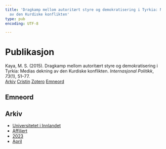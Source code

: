 ```yaml
---
title: 'Dragkamp mellom autoritært styre og demokratisering i Tyrkia: Medias dekning
  av den Kurdiske konflikten'
type: pub
encoding: UTF-8

---
```

<h1>Publikasjon</h1>
<article id="csl-bib-container-KSRN7AZY" class="csl-bib-container">
  <div class="csl-bib-body"> <div class="csl-entry">Kaya, M. S. (2015). Dragkamp mellom autoritært styre og demokratisering i Tyrkia: Medias dekning av den Kurdiske konflikten. <i>Internasjonal Politikk</i>, <i>73</i>(1), 51–77.</div> </div>
  <div class="csl-bib-buttons">
    <a href="#taxonomy-article-KSRN7AZY" alt="archive" class="csl-bib-button">Arkiv</a>
    <a href="https://app.cristin.no/results/show.jsf?id=2141824" alt="Cristin" class="csl-bib-button">Cristin</a>
    <a href="http://zotero.org/groups/5881554/items/KSRN7AZY" alt="Zotero" class="csl-bib-button">Zotero</a>
    <a href="#keywords-article-KSRN7AZY" alt="keywords" class="csl-bib-button">Emneord</a>
  </div>
  <div id="csl-bib-meta-container-KSRN7AZY"></div>
</article>
<div id="csl-bib-meta-KSRN7AZY" class="csl-bib-meta">
  <article id="keywords-article-KSRN7AZY" class="keywords-article">
    <h1>Emneord</h1>
    
  </article>
  <article id="taxonomy-article-KSRN7AZY" class="taxonomy-article">
    <h1>Arkiv</h1>
    <ul>
      <li>
        <a href="/nn/archive/?key=3DCRN523">Universitetet i Innlandet</a>
      </li>
      <li>
        <a href="/nn/archive/?key=II9RDAME">Affiliert</a>
      </li>
      <li>
        <a href="/nn/archive/?key=3TJDYZJS">2023</a>
      </li>
      <li>
        <a href="/nn/archive/?key=L8439QIT">April</a>
      </li>
    </ul>
  </article>
</div>
